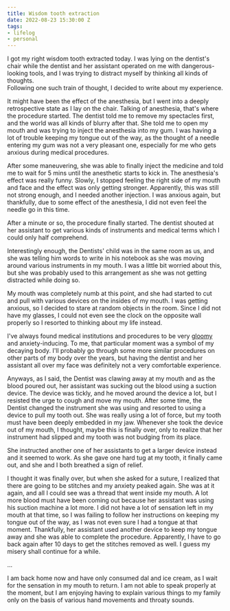 ```yaml
---
title: Wisdom tooth extraction
date: 2022-08-23 15:30:00 Z
tags:
- lifelog
- personal
---
```


I got my right wisdom tooth extracted today. I was lying on the dentist's chair while the dentist and her assistant operated on me with dangerous-looking tools, and  I was trying to distract myself by thinking all kinds of thoughts.  
Following one such train of thought, I decided to write about my experience.

It might have been the effect of the anesthesia, but I went into a deeply retrospective state as I lay on the chair. Talking of anesthesia, that's where the procedure started. The dentist told me to remove my spectacles first, and the world was all kinds of blurry after that. She told me to open my mouth and was trying to inject the anesthesia into my gum. I was having a lot of trouble keeping my tongue out of the way, as the thought of a needle entering my gum was not a very pleasant one, especially for me who gets anxious during medical procedures.

After some maneuvering, she was able to finally inject the medicine and told me to wait for 5 mins until the anesthetic starts to kick in. The anesthesia's effect was really funny. Slowly, I stopped feeling the right side of my mouth and face and the effect was only getting stronger. Apparently, this was still not strong enough, and I needed another injection. I was anxious again, but thankfully, due to some effect of the anesthesia, I did not even feel the needle go in this time.

After a minute or so, the procedure finally started. The dentist shouted at her assistant to get various kinds of instruments and medical terms which I could only half comprehend.

Interestingly enough, the Dentists' child was in the same room as us, and she was telling him words to write in his notebook as she was moving around various instruments in my mouth. I was a little bit worried about this, but she was probably used to this arrangement as she was not getting distracted while doing so.

My mouth was completely numb at this point, and she had started to cut and pull with various devices on the insides of my mouth. I was getting anxious, so I decided to stare at random objects in the room. Since I did not have my glasses, I could not even see the clock on the opposite wall properly so I resorted to thinking about my life instead.

I've always found medical institutions and procedures to be very [gloomy](/posts/hospital-poem/) and anxiety-inducing. To me, that particular moment was a symbol of my decaying body.  I'll probably go through some more similar procedures on other parts of my body over the years, but having the dentist and her assistant all over my face was definitely not a very comfortable experience.

Anyways, as I said, the Dentist was clawing away at my mouth and as the blood poured out, her assistant was sucking out the blood using a suction device. The device was tickly, and he moved around the device a lot, but I resisted the urge to cough and move my mouth. After some time, the Dentist changed the instrument she was using and resorted to using a device to pull my tooth out. She was really using a lot of force, but my tooth must have been deeply embedded in my jaw. Whenever she took the device out of my mouth, I thought, maybe this is finally over, only to realize that her instrument had slipped and my tooth was not budging from its place.

She instructed another one of her assistants to get a larger device instead and it seemed to work. As she gave one hard tug at my tooth, it finally came out, and she and I both breathed a sign of relief.

I thought it was finally over, but when she asked for a suture, I realized that there are going to be stitches and my anxiety peaked again. She was at it again, and all I could see was a thread that went inside my mouth. A lot more blood must have been coming out because her assistant was using his suction machine a lot more. I did not have a lot of sensation left in my mouth at that time, so I was failing to follow her instructions on keeping my tongue out of the way, as I was not even sure I had a tongue at that moment. Thankfully, her assistant used another device to keep my tongue away and she was able to complete the procedure. Apparently, I have to go back again after 10 days to get the stitches removed as well. I guess my misery shall continue for a while.

...

I am back home now and have only consumed dal and ice cream, as I wait for the sensation in my mouth to return. I am not able to speak properly at the moment, but I am enjoying having to explain various things to my family only on the basis of various hand movements and throaty sounds.